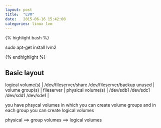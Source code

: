 ```yaml
---
layout: post
title:  "LVM"
date:   2015-06-16 15:42:00
categories: linux lvm
---
```


{% highlight bash %}

sudo apt-get install lvm2

{% endhighlight %}


## Basic layout


logical volume(s)   | /dev/fileserver/share  /dev/fileserver/backup  unused |
volume group(s)     |                    fileserver                         |
physical volume(s)  | /dev/sdb1  /dev/sdc1  /dev/sdd1  /dev/sde1            |

you have phsycal volumes in which you can create volume groups and in each group you can create logical volumes

physical  ==>  group volumes  ==>  logical volumes